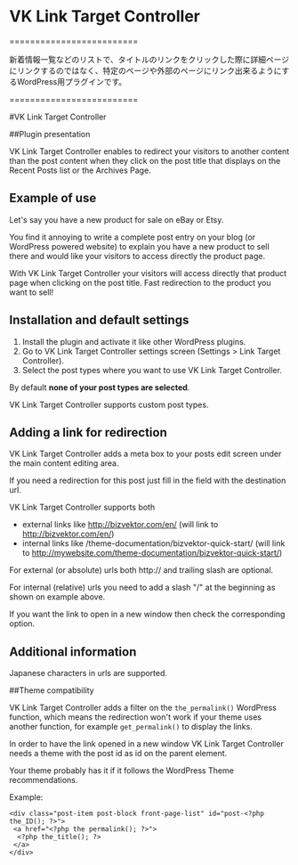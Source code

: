 # VK Link Target Controller
=========================

新着情報一覧などのリストで、タイトルのリンクをクリックした際に詳細ページにリンクするのではなく、特定のページや外部のページにリンク出来るようにするWordPress用プラグインです。

=========================

#VK Link Target Controller

##Plugin presentation

VK Link Target Controller enables to redirect your visitors to another content than the post content when they click on the post title that displays on the Recent Posts list or the Archives Page.

## Example of use

Let's say you have a new product for sale on eBay or Etsy. 

You find it annoying to write a complete post entry on your blog (or WordPress powered website) to explain you have a new product to sell there and would like your visitors to access directly the product page.

With VK Link Target Controller your visitors will access directly that product page when clicking on the post title.
Fast redirection to the product you want to sell!

## Installation and default settings

1. Install the plugin and activate it like other WordPress plugins.
2. Go to VK Link Target Controller settings screen (Settings > Link Target Controller).
3. Select the post types where you want to use VK Link Target Controller.

By default **none of your post types are selected**.

VK Link Target Controller supports custom post types.

## Adding a link for redirection

VK Link Target Controller adds a meta box to your posts edit screen under the main content editing area.

If you need a redirection for this post just fill in the field with the destination url.

VK Link Target Controller supports both
* external links like http://bizvektor.com/en/ (will link to http://bizvektor.com/en/)
* internal links like /theme-documentation/bizvektor-quick-start/ (will link to http://mywebsite.com/theme-documentation/bizvektor-quick-start/)

For external (or absolute) urls both http:// and trailing slash are optional.

For internal (relative) urls you need to add a slash "/" at the beginning as shown on example above.

If you want the link to open in a new window then check the corresponding option.

## Additional information

Japanese characters in urls are supported.

##Theme compatibility

VK Link Target Controller adds a filter on the `the_permalink()` WordPress function, which means the redirection won't work if your theme uses another function, for example `get_permalink()` to display the links.

In order to have the link opened in a new window VK Link Target Controller needs a theme with the post id as id on the <a> parent element.

Your theme probably has it if it follows the WordPress Theme recommendations.

Example:
```
<div class="post-item post-block front-page-list" id="post-<?php the_ID(); ?>">
 <a href="<?php the permalink(); ?>">
  <?php the_title(); ?>
 </a>
</div>
```